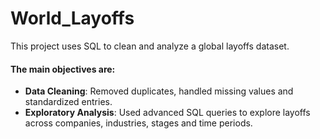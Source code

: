 # World_Layoffs
This project uses SQL to clean and analyze a global layoffs dataset.  

#### The main objectives are:  
- **Data Cleaning**: Removed duplicates, handled missing values and standardized entries.  
- **Exploratory Analysis**: Used advanced SQL queries to explore layoffs across companies, industries, stages and time periods.  
